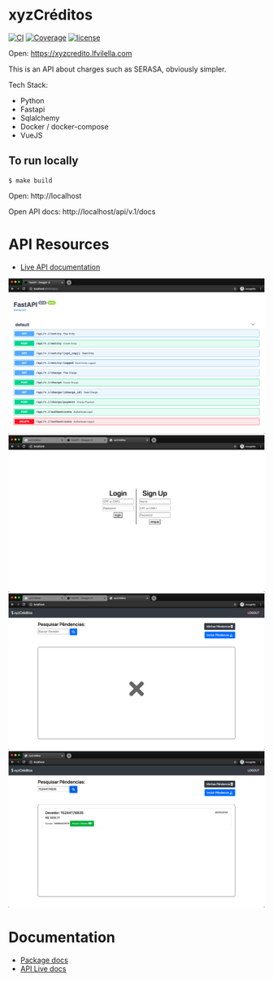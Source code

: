 # xyzCréditos

[![CI](https://github.com/lfvilella/fastapi-fullstack/workflows/CI/badge.svg?event=push)](https://github.com/lfvilella/fastapi-fullstack/actions?query=event%3Apush+branch%3Amaster+workflow%3ACI)
[![Coverage](https://codecov.io/gh/lfvilella/fastapi-fullstack/branch/master/graph/badge.svg)](https://codecov.io/gh/lfvilella/fastapi-fullstack)
[![license](https://img.shields.io/github/license/lfvilella/fastapi-fullstack.svg)](https://github.com/lfvilella/fastapi-fullstack/blob/master/LICENSE)


Open: https://xyzcredito.lfvilella.com

This is an API about charges such as SERASA, obviously simpler.

Tech Stack:
- Python
- Fastapi
- Sqlalchemy
- Docker / docker-compose
- VueJS

## To run locally
```
$ make build
```

Open: http://localhost

Open API docs: http://localhost/api/v.1/docs

# API Resources

 - [Live API documentation](http://xyzcreditos.lfvilella.com/api/v.1/docs)

![alt text](./docs/img/api_page.png?raw=true)
![alt text](./docs/img/login_page.png?raw=true)
![alt text](./docs/img/raw_frontend.png?raw=true)
![alt text](./docs/img/searching_charge.png?raw=true)


# Documentation

  - [Package docs](https://lfvilella.github.io/xyzCredito-CCT/)
  - [API Live docs](http://xyzcreditos.lfvilella.com/api/v.1/docs)
